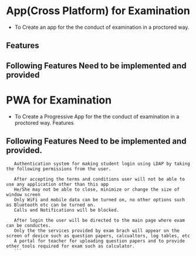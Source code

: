 
# App(Cross Platform) for Examination

- To Create an app for the the conduct of examination in a proctored way.
## Features

## Following Features Need to be implemented and provided

# PWA for Examination

- To Create a Progressive App for the the conduct of examination in a proctored way.
Features

 ## Following Features Need to be implemented and provided.
 ```
    Authentication system for making student login using LDAP by taking the following permissions from the user.

    After accepting the terms and conditions user will not be able to use any application other than this app
    He/She may not be able to close, minimize or change the size of window screen
    Only WiFi and mobile data can be turned on, no other options such as Bluetooth etc can be turned on.
    Calls and Notifications will be blocked.

    After login the user will be directed to the main page where exam can be conductes.
    Only the the services provided by exam brach will appear on the screen of device such as question papers, calcualtors, log tables, etc
    A portal for teacher for uploading question papers and to provide other tools required for exam such as calculator.
    ```
